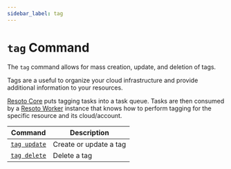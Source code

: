 ```yaml
---
sidebar_label: tag
---
```


# `tag` Command

The `tag` command allows for mass creation, update, and deletion of tags.

Tags are a useful to organize your cloud infrastructure and provide additional information to your resources.

[Resoto Core](../../../components/core.md) puts tagging tasks into a task queue. Tasks are then consumed by a [Resoto Worker](../../../components/worker.md) instance that knows how to perform tagging for the specific resource and its cloud/account.

| Command                     | Description            |
| --------------------------- | ---------------------- |
| [`tag update`](./update.md) | Create or update a tag |
| [`tag delete`](./delete.md) | Delete a tag           |

